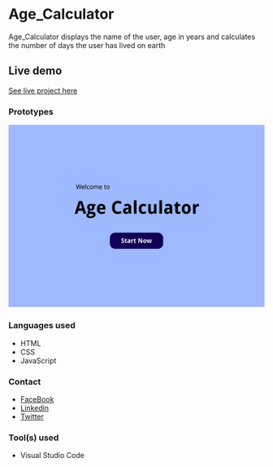 # Age_Calculator
Age_Calculator displays the name of the user, age in years and calculates the number of days the user has lived on earth

## Live demo
[See live project here](https://compassionate-spence-85714a.netlify.app/)

### Prototypes
![These are the prototypes used.](Age_Calculator1.jpg "these are the prototypes used.")

### Languages used
* HTML
* CSS
* JavaScript

### Contact
* [FaceBook](https://web.facebook.com/chiagoziem.ede/)
* [Linkedin](https://www.linkedin.com/in/chiagoziem-ede-5152a4175/)
* [Twitter](https://twitter.com/elotachukwu)

### Tool(s) used
* Visual Studio Code